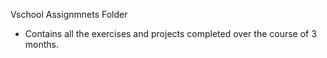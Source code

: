 Vschool Assignmnets Folder

- Contains all the exercises and projects completed over the course of 3 months.
